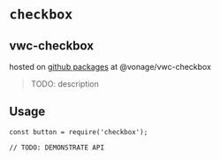 # `checkbox`

## vwc-checkbox

hosted on [github packages](https://help.github.com/en/packages/using-github-packages-with-your-projects-ecosystem/configuring-npm-for-use-with-github-packages#installing-a-package) at @vonage/vwc-checkbox

> TODO: description

## Usage

```
const button = require('checkbox');

// TODO: DEMONSTRATE API
```

